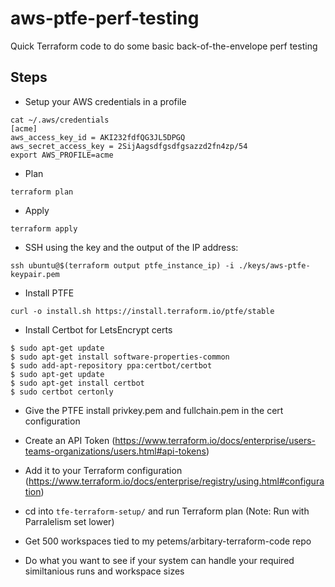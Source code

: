 # aws-ptfe-perf-testing

Quick Terraform code to do some basic back-of-the-envelope perf testing

## Steps

* Setup your AWS credentials in a profile

```
cat ~/.aws/credentials
[acme]
aws_access_key_id = AKI232fdfQG3JL5DPGQ
aws_secret_access_key = 2SijAagsdfgsdfgsazzd2fn4zp/54
export AWS_PROFILE=acme
```

* Plan

```
terraform plan
```

* Apply

```
terraform apply
```

* SSH using the key and the output of the IP address:

```
ssh ubuntu@$(terraform output ptfe_instance_ip) -i ./keys/aws-ptfe-keypair.pem
```

* Install PTFE

```
curl -o install.sh https://install.terraform.io/ptfe/stable
```

* Install Certbot for LetsEncrypt certs

```
$ sudo apt-get update
$ sudo apt-get install software-properties-common
$ sudo add-apt-repository ppa:certbot/certbot
$ sudo apt-get update
$ sudo apt-get install certbot
$ sudo certbot certonly
```

* Give the PTFE install privkey.pem and fullchain.pem in the cert configuration

* Create an API Token (https://www.terraform.io/docs/enterprise/users-teams-organizations/users.html#api-tokens)

* Add it to your Terraform configuration (https://www.terraform.io/docs/enterprise/registry/using.html#configuration)

* cd into `tfe-terraform-setup/` and run Terraform plan (Note: Run with Parralelism set lower)

* Get 500 workspaces tied to my petems/arbitary-terraform-code repo

* Do what you want to see if your system can handle your required similtanious runs and workspace sizes
